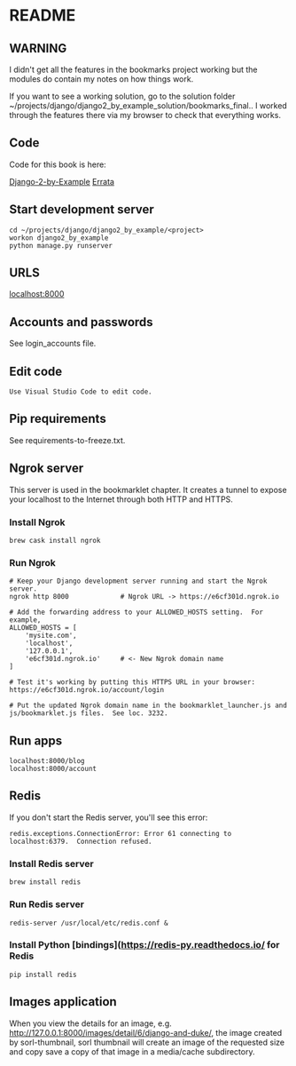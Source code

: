 # README

## WARNING

I didn't get all the features in the bookmarks project working but the modules do contain my notes on how things work.

If you want to see a working solution, go to the solution folder ~/projects/django/django2_by_example_solution/bookmarks_final..  I worked through the features there via my browser to check that everything works.

## Code

Code for this book is here:

[Django-2-by-Example](https://github.com/PacktPublishing/Django-2-by-Example)
[Errata](https://github.com/Django-By-Example-ZH/Django-By-Example-ZH/issues/6)

## Start development server

    cd ~/projects/django/django2_by_example/<project>
    workon django2_by_example
    python manage.py runserver

## URLS

[localhost:8000](http://localhost:8000)

## Accounts and passwords

See login_accounts file.

## Edit code

    Use Visual Studio Code to edit code.

## Pip requirements

See requirements-to-freeze.txt.

## Ngrok server

This server is used in the bookmarklet chapter.  It creates a tunnel to expose your localhost to the Internet through both HTTP and HTTPS.

### Install Ngrok

    brew cask install ngrok

### Run Ngrok

    # Keep your Django development server running and start the Ngrok server.
    ngrok http 8000             # Ngrok URL -> https://e6cf301d.ngrok.io

    # Add the forwarding address to your ALLOWED_HOSTS setting.  For example,
    ALLOWED_HOSTS = [
        'mysite.com',
        'localhost',
        '127.0.0.1',
        'e6cf301d.ngrok.io'     # <- New Ngrok domain name
    ]

    # Test it's working by putting this HTTPS URL in your browser:
    https://e6cf301d.ngrok.io/account/login

    # Put the updated Ngrok domain name in the bookmarklet_launcher.js and js/bookmarklet.js files.  See loc. 3232.

## Run apps

    localhost:8000/blog
    localhost:8000/account

## Redis

If you don't start the Redis server, you'll see this error:

    redis.exceptions.ConnectionError: Error 61 connecting to localhost:6379.  Connection refused.

### Install Redis server

    brew install redis

### Run Redis server

    redis-server /usr/local/etc/redis.conf &

### Install Python [bindings](https://redis-py.readthedocs.io/ for Redis

    pip install redis

## Images application

When you view the details for an image, e.g.  http://127.0.0.1:8000/images/detail/6/django-and-duke/, the image created by sorl-thumbnail, sorl thumbnail will create an image of the requested size and copy save a copy of that image in a media/cache subdirectory.
